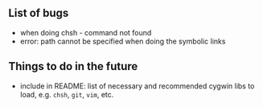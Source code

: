 ## List of bugs

* when doing chsh - command not found
* error: path cannot be specified when doing the symbolic links

## Things to do in the future

* include in README: list of necessary and recommended cygwin libs to load, e.g. `chsh`, `git`, `vim`, etc.
